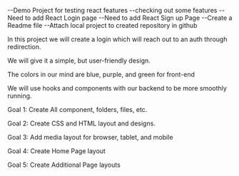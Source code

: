 --Demo Project for testing react features 
--checking out some features
--Need to add React Login page 
--Need to add React Sign up Page 
--Create a Readme file 
--Attach local project to created repository in github 

In this project we will create a login which will reach out to an auth through redirection.

We will give it a simple, but user-friendly design.

The colors in our mind are blue, purple, and green for front-end

We will use hooks and components with our backend to be more smoothly running.

Goal 1: Create All component, folders, files, etc. 

Goal 2: Create CSS and HTML layout and designs. 

Goal 3: Add media layout for browser, tablet, and mobile

Goal 4: Create Home Page layout

Goal 5: Create Additional Page layouts

